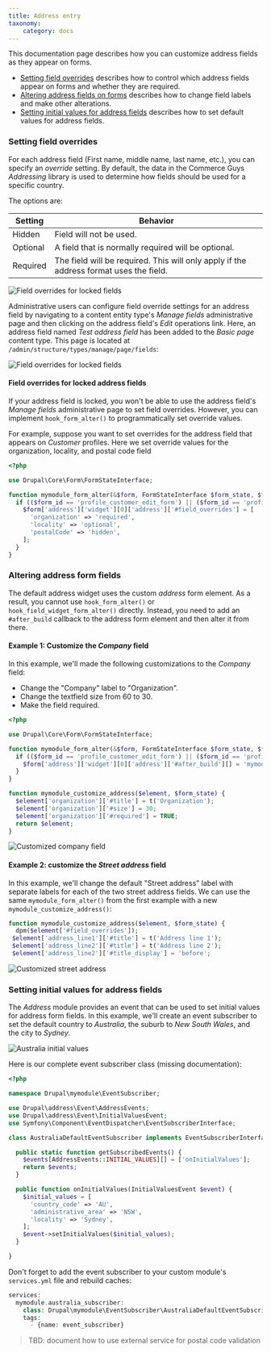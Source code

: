 ```yaml
---
title: Address entry
taxonomy:
    category: docs
---
```


This documentation page describes how you can customize address fields as they appear on forms.

* [Setting field overrides](#setting-field-overrides) describes how to control which address fields appear on forms and whether they are required.
* [Altering address fields on forms](#altering-address-form-fields) describes how to change field labels and make other alterations.
* [Setting initial values for address fields](#setting-initial-values-for-address-fields) describes how to set default values for address fields.

### Setting field overrides
For each address field (First name, middle name, last name, etc.), you can specify an *override* setting. By default, the data in the Commerce Guys *Addressing* library is used to determine how fields should be used for a specific country.

The options are:

| Setting  | Behavior |
| ---------| -------- |
| Hidden   | Field will not be used. |
| Optional | A field that is normally required will be optional. |
| Required | The field will be required. This will only apply if the address format uses the field. |

![Field overrides for locked fields](../../images/address-entry-3.png)

Administrative users can configure field override settings for an address field by navigating to a content entity type's *Manage fields* administrative page and then clicking on the address field's *Edit* operations link. Here, an address field named *Test address field* has been added to the *Basic page* content type. This page is located at `/admin/structure/types/manage/page/fields`:

![Field overrides for locked fields](../../images/address-entry-4.png)

#### Field overrides for locked address fields
If your address field is locked, you won't be able to use the address field's *Manage fields* administrative page to set field overrides. However, you can implement `hook_form_alter()` to programmatically set override values.

For example, suppose you want to set overrides for the address field that appears on *Customer* profiles. Here we set override values for the organization, locality, and postal code field

```php
<?php

use Drupal\Core\Form\FormStateInterface;

function mymodule_form_alter(&$form, FormStateInterface $form_state, $form_id) {
  if (($form_id == 'profile_customer_edit_form') || ($form_id == 'profile_customer_add_form')) {
    $form['address']['widget'][0]['address']['#field_overrides'] = [
      'organization' => 'required',
      'locality' => 'optional',
      'postalCode' => 'hidden',
    ];
  }
}
```

### Altering address form fields
The default address widget uses the custom *address* form element. As a result, you cannot use `hook_form_alter()` or `hook_field_widget_form_alter()` directly. Instead, you need to add an `#after_build` callback to the address form element and then alter it from there.

#### Example 1: Customize the *Company* field
In this example, we'll made the following customizations to the *Company* field:
* Change the "Company" label to "Organization".
* Change the textfield size from 60 to 30.
* Make the field required.

```php
<?php

use Drupal\Core\Form\FormStateInterface;

function mymodule_form_alter(&$form, FormStateInterface $form_state, $form_id) {
  if (($form_id == 'profile_customer_edit_form') || ($form_id == 'profile_customer_add_form')) {
    $form['address']['widget'][0]['address']['#after_build'][] = 'mymodule_customize_address';
  }
}

function mymodule_customize_address($element, $form_state) {
  $element['organization']['#title'] = t('Organization');
  $element['organization']['#size'] = 30;
  $element['organization']['#required'] = TRUE;
  return $element;
}

```
![Customized company field](../../images/address-entry-1.png)

#### Example 2: customize the *Street address* field
In this example, we'll change the default "Street address" label with separate labels for each of the two street address fields. We can use the same `mymodule_form_alter()` from the first example with a new `mymodule_customize_address()`:

```php
function mymodule_customize_address($element, $form_state) {
  dpm($element['#field_overrides']);
 $element['address_line1']['#title'] = t('Address line 1');
 $element['address_line2']['#title'] = t('Address line 2');
 $element['address_line2']['#title_display'] = 'before';
```

![Customized street address](../../images/address-entry-2.png)

### Setting initial values for address fields
The *Address* module provides an event that can be used to set initial values for address form fields. In this example, we'll create an event subscriber to set the default country to *Australia*, the suburb to *New South Wales*, and the city to *Sydney*.

![Australia initial values](../../images/address-entry-5.png)

Here is our complete event subscriber class (missing documentation):

```php
<?php

namespace Drupal\mymodule\EventSubscriber;

use Drupal\address\Event\AddressEvents;
use Drupal\address\Event\InitialValuesEvent;
use Symfony\Component\EventDispatcher\EventSubscriberInterface;

class AustraliaDefaultEventSubscriber implements EventSubscriberInterface {

  public static function getSubscribedEvents() {
    $events[AddressEvents::INITIAL_VALUES][] = ['onInitialValues'];
    return $events;
  }

  public function onInitialValues(InitialValuesEvent $event) {
    $initial_values = [
      'country_code' => 'AU',
      'administrative_area' => 'NSW',
      'locality' => 'Sydney',
    ];
    $event->setInitialValues($initial_values);
  }

}
```

Don't forget to add the event subscriber to your custom module's `services.yml` file and rebuild caches:

```php
services:
  mymodule.australia_subscriber:
    class: Drupal\mymodule\EventSubscriber\AustraliaDefaultEventSubscriber
    tags:
      - {name: event_subscriber}
```

> TBD: document how to use external service for postal code validation
